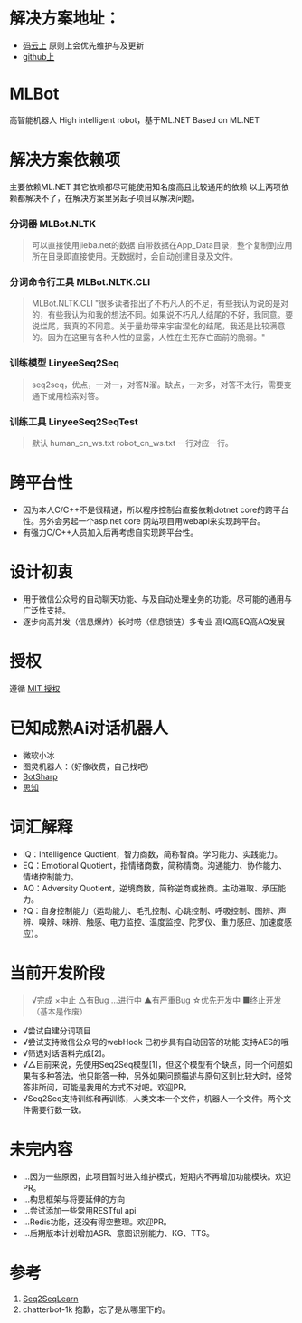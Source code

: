 # 解决方案地址：
* [码云上](https://gitee.com/linyee/MLBot) 原则上会优先维护与及更新
* [github上](https://github.com/jiaguoxinzhi/MLBot)

# MLBot
高智能机器人 High intelligent robot，基于ML.NET Based on ML.NET

# 解决方案依赖项
主要依赖ML.NET 其它依赖都尽可能使用知名度高且比较通用的依赖 以上两项依赖都解决不了，在解决方案里另起子项目以解决问题。

### 分词器 MLBot.NLTK
> 可以直接使用jieba.net的数据
> 自带数据在App_Data目录，整个复制到应用所在目录即直接使用。无数据时，会自动创建目录及文件。
### 分词命令行工具 MLBot.NLTK.CLI
> MLBot.NLTK.CLI "很多读者指出了不朽凡人的不足，有些我认为说的是对的，有些我认为和我的想法不同。如果说不朽凡人结尾的不好，我同意。要说烂尾，我真的不同意。关于量劫带来宇宙涅化的结尾，我还是比较满意的。因为在这里有各种人性的显露，人性在生死存亡面前的脆弱。"

### 训练模型 LinyeeSeq2Seq
> seq2seq，优点，一对一，对答N溜。缺点，一对多，对答不太行，需要变通下或用检索对答。
### 训练工具 LinyeeSeq2SeqTest
> 默认 human_cn_ws.txt robot_cn_ws.txt 一行对应一行。

# 跨平台性
* 因为本人C/C++不是很精通，所以程序控制台直接依赖dotnet core的跨平台性。另外会另起一个asp.net core 网站项目用webapi来实现跨平台。
* 有强力C/C++人员加入后再考虑自实现跨平台性。

# 设计初衷
* 用于微信公众号的自动聊天功能、与及自动处理业务的功能。尽可能的通用与广泛性支持。
* 逐步向高并发（信息爆炸）长时唠（信息锁链）多专业 高IQ高EQ高AQ发展

# 授权
遵循  [MIT 授权](https://github.com/jiaguoxinzhi/MLBot/blob/master/LICENSE)

# 已知成熟Ai对话机器人
* 微软小冰
* 图灵机器人：（好像收费，自己找吧）
* [BotSharp](https://github.com/SciSharp/BotSharp)
* [思知](https://www.ownthink.com/)

# 词汇解释
* IQ：Intelligence Quotient，智力商数，简称智商。学习能力、实践能力。
* EQ：Emotional Quotient，指情绪商数，简称情商。沟通能力、协作能力、情绪控制能力。
* AQ：Adversity Quotient，逆境商数，简称逆商或挫商。主动进取、承压能力。
* ?Q：自身控制能力（运动能力、毛孔控制、心跳控制、呼吸控制、图辨、声辨、嗅辨、味辨、触感、电力监控、温度监控、陀罗仪、重力感应、加速度感应）。

# 当前开发阶段 
> √完成 ×中止 △有Bug …进行中 ▲有严重Bug ☆优先开发中 ■终止开发（基本是作废）

* √尝试自建分词项目
* √尝试支持微信公众号的webHook 已初步具有自动回答的功能 支持AES的哦
* √筛选对话语料完成[2]。
* √△目前来说，先使用Seq2Seq模型[1]，但这个模型有个缺点，同一个问题如果有多种答法，他只能答一种，另外如果问题描述与原句区别比较大时，经常答非所问，可能是我用的方式不对吧。欢迎PR。
* √Seq2Seq支持训练和再训练，人类文本一个文件，机器人一个文件。两个文件需要行数一致。

# 未完内容
* …因为一些原因，此项目暂时进入维护模式，短期内不再增加功能模块。欢迎PR。
* …构思框架与将要延伸的方向
* …尝试添加一些常用RESTful api
* …Redis功能，还没有得空整理。欢迎PR。
* …后期版本计划增加ASR、意图识别能力、KG、TTS。

# 参考
1. [Seq2SeqLearn](https://github.com/mashmawy/Seq2SeqLearn)
2. chatterbot-1k 抱歉，忘了是从哪里下的。
